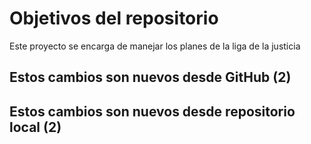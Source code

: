 # Objetivos del repositorio

Este proyecto se encarga de manejar los planes de la liga de la justicia


## Estos cambios son nuevos desde GitHub (2)
## Estos cambios son nuevos desde repositorio local (2)
